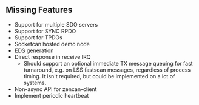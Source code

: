 ## Missing Features

- Support for multiple SDO servers
- Support for SYNC RPDO
- Support for TPDOs
- Socketcan hosted demo node
- EDS generation
- Direct response in receive IRQ
    - Should support an optional immediate TX message queuing for fast turnaround, e.g. on LSS
      fastscan messages, regardless of process timing. It isn't required, but could be implemented
      on a lot of systems.
- Non-async API for zencan-client
- Implement periodic heartbeat